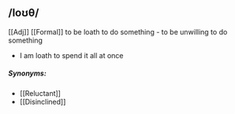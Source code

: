 ## /loʊθ/ 
[[Adj]]  [[Formal]]
to be loath to do something - to be unwilling to do something

- I am loath to spend it all at once

##### Synonyms:
- [[Reluctant]]
- [[Disinclined]]